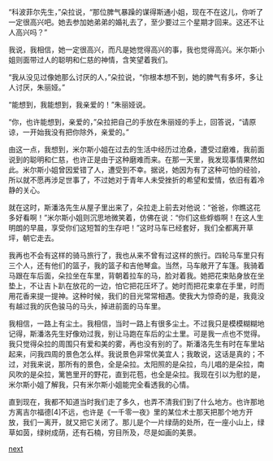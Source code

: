
“科波菲尔先生，”朵拉说，“那位脾气暴躁的谋得斯通小姐，现在不在这儿，你听了一定很高兴吧。她去参加她弟弟的婚礼去了，至少要过三个星期才回来。这还不让人高兴吗？”

我说，我相信，她一定很高兴，而凡是她觉得高兴的事，我也觉得高兴。米尔斯小姐则面带过人的聪明和仁慈的神情，含笑望着我们。

“我从没见过像她那么讨厌的人，”朵拉说，“你根本想不到，她的脾气有多坏，多让人讨厌，朱丽娅。”

“能想到，我能想到，我亲爱的！”朱丽娅说。

“你，也许能想到，亲爱的，”朵拉把自己的手放在朱丽娅的手上，回答说，“请原谅，一开始我没有把你除外，亲爱的。”

由这一点，我想到，米尔斯小姐在过去的生活中经历过沧桑，遭受过磨难，我前面说到的聪明和仁慈，也许正是由于这种磨难而来。在那一天里，我发现事情果然如此。米尔斯小姐曾因爱错了人，遭受到不幸。据说，她因为有了这种可怕的经验，所以就不愿再涉足世事了，不过她对于青年人未受挫折的希望和爱情，依旧有着冷静的关心。

就在这时，斯潘洛先生从屋子里出来了，朵拉走上前去对他说：“爸爸，你瞧这花多好看啊！”米尔斯小姐则沉思地微笑着，仿佛在说：“你们这些蜉蝣啊！在这人生明朗的早晨，享受你们这短暂的生存吧！”这时马车已经套好，我们全都离开草坪，朝它走去。

我再也不会有这样的骑马旅行了，我也从来不曾有过这样的旅行。四轮马车里只有三个人，还有他们的篮子，我的篮子和吉他琴盒。当然，马车敞开了车篷。我骑着马跟在车后面，朵拉坐在车里，背朝着拉车的马，脸对着我。她把花束贴身放在坐垫上，不让吉卜趴在放花的一边，怕它把花压坏了。她时而把花束拿在手里，时而用花香来提一提神。这种时候，我们的目光常常相遇。使我大为惊奇的是，我竟没有越过我的灰色骏马的马头，掉进前面的马车里。

我相信，一路上有尘土。我相信，当时一路上有很多尘土。不过我只是模模糊糊地记得，斯潘洛先生好像劝过我，别让马跑在车后的尘土里。可是我一点也不觉得。我只觉得朵拉的周围只有爱和美的雾，再也没有别的了。斯潘洛先生有时在车里站起来，问我四周的景色怎么样。我说景色非常优美宜人；我敢说，这话是真的；不过，对我来说，那所有的景色，全是朵拉。太阳照的是朵拉，鸟儿唱的是朵拉，南风吹的是朵拉，篱笆里开的野花，直到花苞，也全是朵拉。我现在引以为慰的是，米尔斯小姐了解我，只有米尔斯小姐能完全看透我的心情。

直到现在，我都不知道当时我们走了多久，也弄不清我们到了什么地方。也许那地方离吉尔福德[4]不远，也许是《一千零一夜》里的某位术士那天把那个地方开放，我们一离开，就又把它关闭了。那儿是个一片绿荫的处所，在一座小山上，绿草如茵，绿树成荫，还有石楠，穷目所及，尽是如画的美景。

[next](page428)